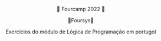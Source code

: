 <p align="center">🧡 Fourcamp 2022 🧡</p>
    
<p align="center">🧡Foursys🧡</p>
    
<p align="center">Exercícios do módulo de Lógica de Programação em portugol</p>
